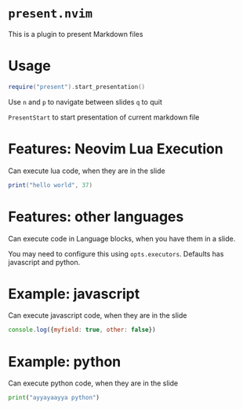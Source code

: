 # `present.nvim`

This is a plugin to present Markdown files

# Usage

```lua
require("present").start_presentation()
```

Use `n` and `p` to navigate between slides
`q` to quit

`PresentStart` to start presentation of current markdown file

# Features: Neovim Lua Execution

Can execute lua code, when they are in the slide

```lua
print("hello world", 37)
```

# Features: other languages

Can execute code in Language blocks, when you have them in a slide.

You may need to configure this using `opts.executors`. Defaults has javascript and python.

# Example: javascript
Can execute javascript code, when they are in the slide

```javascript
console.log({myfield: true, other: false})
```

# Example: python
Can execute python code, when they are in the slide

```python
print("ayyayaayya python")
```
